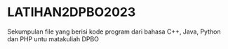 # LATIHAN2DPBO2023
Sekumpulan file yang berisi kode program dari bahasa C++, Java, Python dan PHP untu matakuliah DPBO
